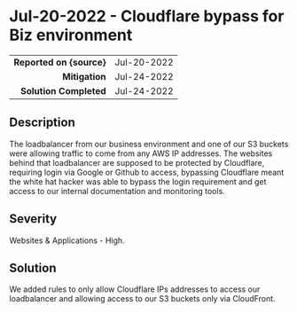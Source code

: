 # Jul-20-2022 - Cloudflare bypass for Biz environment

|                          |             |
| -----------------------: | :---------- |
| **Reported on {source}** | Jul-20-2022 |
|           **Mitigation** | Jul-24-2022 |
|   **Solution Completed** | Jul-24-2022 |

## Description

The loadbalancer from our business environment and one of our S3 buckets were allowing traffic to come from any AWS IP addresses. The websites behind that loadbalancer are supposed to be protected by Cloudflare, requiring login via Google or Github to access, bypassing Cloudflare meant the white hat hacker was able to bypass the login requirement and get access to our internal documentation and monitoring tools.

## Severity

Websites & Applications - High.

## Solution

We added rules to only allow Cloudflare IPs addresses to access our loadbalancer and allowing access to our S3 buckets only via CloudFront.
